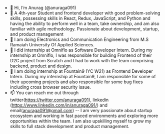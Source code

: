 - 👋 Hi, I’m Anurag (@anuraga091)
- 👀 A 4th-year Student and frontend developer with good problem-solving skills, possessing skills in React, Redux, JavaScript, and Python and having the ability to perform well in a team, take ownership, and am also familiar with agile methodology. Passionate about development, startup, and product management
- 🌱 I am doing Electronics and Communication Engineering from M.S Ramaiah University Of Applied Sciences.
- 💞️ I did internship at Omniflo as Software Developer Intern. During my internship at Omniflo, I was responsible for building Frontend of their D2C project from Scratch and I had to work with the team comprising backend, product and design.
- 💞️ I am doing internship at Fountain9 (YC W21) as Frontend Developer Intern. During my internship at Fountain9, I am responsible for some of their upcoming projects and also responsible for some bug fixes including cross browser security issue. 
- 📫 You can reach me out through twitter(https://twitter.com/anuraga091), linkedin (https://www.linkedin.com/in/anuraga091/) and email(anuraga091@gmail.com)
-- I am very passionate about startup ecosystem and working in fast paced environments and exploring more opportunities within the team. I am also upskilling myself to grow my skills to full stack development and product management. 
<!---
anuraga091/anuraga091 is a ✨ special ✨ repository because its `README.md` (this file) appears on your GitHub profile.
You can click the Preview link to take a look at your changes.
--->
